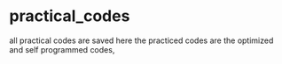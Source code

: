 # practical_codes
all practical codes are saved here
the practiced codes are the optimized and self programmed codes,